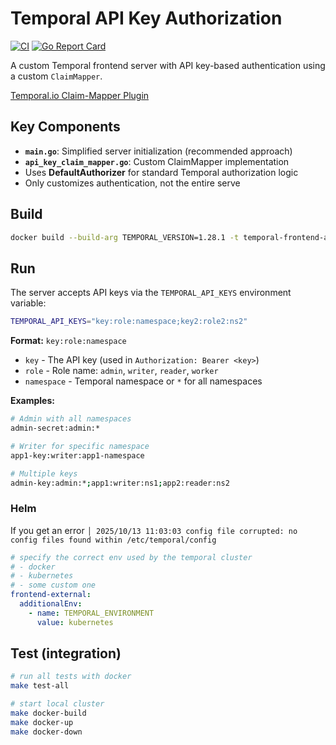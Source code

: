 # Temporal API Key Authorization

[![CI](https://github.com/ilubenets/temporal-frontend-apikey/actions/workflows/ci.yaml/badge.svg)](https://github.com/ilubenets/temporal-frontend-apikey/actions/workflows/ci.yaml)
[![Go Report Card](https://goreportcard.com/badge/github.com/ilubenets/temporal-frontend-apikey)](https://goreportcard.com/report/github.com/ilubenets/temporal-frontend-apikey)

A custom Temporal frontend server with API key-based authentication using a custom `ClaimMapper`.

[Temporal.io Claim-Mapper Plugin](https://docs.temporal.io/self-hosted-guide/security#claim-mapper)

## Key Components

- **`main.go`**: Simplified server initialization (recommended approach)
- **`api_key_claim_mapper.go`**: Custom ClaimMapper implementation
- Uses **DefaultAuthorizer** for standard Temporal authorization logic
- Only customizes authentication, not the entire serve

## Build

```bash
docker build --build-arg TEMPORAL_VERSION=1.28.1 -t temporal-frontend-apikey:1.28.1 .
```

## Run

The server accepts API keys via the `TEMPORAL_API_KEYS` environment variable:

```bash
TEMPORAL_API_KEYS="key:role:namespace;key2:role2:ns2"
```

**Format:** `key:role:namespace`

- `key` - The API key (used in `Authorization: Bearer <key>`)
- `role` - Role name: `admin`, `writer`, `reader`, `worker`
- `namespace` - Temporal namespace or `*` for all namespaces

**Examples:**

```bash
# Admin with all namespaces
admin-secret:admin:*

# Writer for specific namespace
app1-key:writer:app1-namespace

# Multiple keys
admin-key:admin:*;app1:writer:ns1;app2:reader:ns2
```

### Helm

If you get an error `│ 2025/10/13 11:03:03 config file corrupted: no config files found within /etc/temporal/config`

```yaml
# specify the correct env used by the temporal cluster
# - docker
# - kubernetes
# - some custom one
frontend-external:
  additionalEnv:
    - name: TEMPORAL_ENVIRONMENT
      value: kubernetes
```

## Test (integration)

```bash
# run all tests with docker
make test-all

# start local cluster
make docker-build
make docker-up
make docker-down
```
